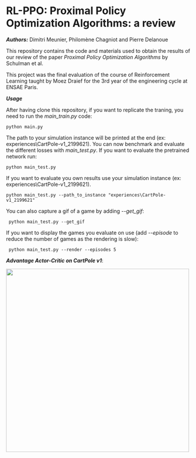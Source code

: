 # RL-PPO: Proximal Policy Optimization Algorithms: a review

***Authors:*** Dimitri Meunier, Philomène Chagniot and Pierre Delanoue

This repository contains the code and materials used to obtain the results of our review of the paper _Proximal Policy Optimization Algorithms_ by Schulman et al.

This project was the final evaluation of the course of Reinforcement Learning taught by Moez Draief for the 3rd year of the engineering cycle at ENSAE Paris.

***Usage***

After having clone this repository, if you want to replicate the traning, you need to run the _main_train.py_ code:

``` python main.py ```

The path to your simulation instance will be printed at the end (ex: experiences\CartPole-v1_2199621). 
You can now benchmark and evaluate the different losses with _main_test.py_. If you want to evaluate the pretrained network run:

``` python main_test.py ```

If you want to evaluate you own results use your simulation instance (ex: experiences\CartPole-v1_2199621).

``` python main_test.py --path_to_instance "experiences\CartPole-v1_2199621" ```

You can also capture a gif of a game by adding _--get_gif_: 

``` python main_test.py --get_gif```

If you want to display the games you evaluate on use (add _--episode_ to reduce the number of games as the rendering is slow):

``` python main_test.py --render --episodes 5```

***Advantage Actor-Critic on CartPole v1***: 

<img width="500px" src="gif/CartPole_A2C.gif">

